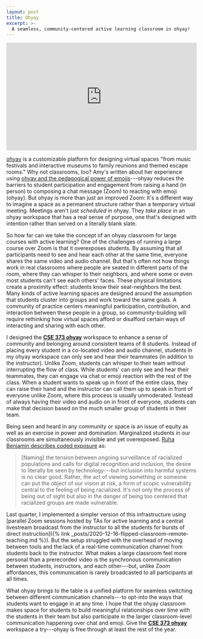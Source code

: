 ```yaml
---
layout: post
title: Ohyay
excerpt: >-
  A seamless, community-centered active learning classroom in ohyay!
---
```


<div style="position: relative; padding-bottom: 56.25%; height: 0;"><iframe src="https://www.loom.com/embed/4ee03866fdd1445e9d3a718d3dc673e6" frameborder="0" webkitallowfullscreen mozallowfullscreen allowfullscreen style="position: absolute; top: 0; left: 0; width: 100%; height: 100%;"></iframe></div>

[ohyay](https://ohyay.co/) is a customizable platform for designing virtual spaces "from music festivals and interactive museums to family reunions and themed escape rooms." Why not classrooms, too? Amy's written about her experience using [ohyay and the pedagogical power of emojis](https://medium.com/bits-and-behavior/ohyay-and-the-pedagogical-power-of-emojis-9570e606d2a0)---ohyay reduces the barriers to student participation and engagement from raising a hand (in person) to composing a chat message (Zoom) to reacting with emoji (ohyay). But ohyay is more than just an improved Zoom: it's a different way to imagine a space as a permanent structure rather than a temporary virtual meeting. Meetings aren't just *scheduled* in ohyay. They *take place* in an ohyay workspace that has a real sense of purpose, one that's designed with intention rather than served on a literally blank slate.

So how far can we take the concept of an ohyay classroom for large courses with active learning? One of the challenges of running a large course over Zoom is that it overexposes students. By assuming that all participants need to see and hear each other at the same time, everyone shares the same video and audio channel. But that's often not how things work in real classrooms where people are seated in different parts of the room, where they can whisper to their neighbors, and where some or even most students can't see each others' faces. These physical limitations create a proximity effect: students know their seat-neighbors the best. Many kinds of active learning spaces are designed around the assumption that students cluster into groups and work toward the same goals. A community of practice centers meaningful participation, contribution, and interaction between these people in a group, so community-building will require rethinking how virtual spaces afford or disafford certain ways of interacting and sharing with each other.

I designed the [**CSE 373 ohyay**](https://ohyay.co/gallery_item.html?itemId=ws_ChixQFAf) workspace to enhance a sense of community and belonging around consistent teams of 8 students. Instead of placing every student in a co-located video and audio channel, students in my ohyay workspace can only see and hear their teammates (in addition to the instructor). Unlike Zoom, students can whisper to their team without interrupting the flow of class. While students' can only see and hear their teammates, they can engage via chat or emoji reaction with the rest of the class. When a student wants to speak up in front of the entire class, they can raise their hand and the instructor can call them up to speak in front of everyone unlike Zoom, where this process is usually unmoderated. Instead of always having their video and audio on in front of everyone, students can make that decision based on the much smaller group of students in their team.

Being seen and heard in any community or space is an issue of equity as well as an exercise in power and domination. Marginalized students in our classrooms are simultaneously invisible and yet overexposed. [Ruha Benjamin describes coded exposure](https://youtu.be/kDcz44ifdQw?t=3152) as:

> [Naming] the tension between ongoing surveillance of racialized populations and calls for digital recognition and inclusion, the desire to literally be seen by technology---but inclusion into harmful systems is no clear good. Rather, the act of viewing something or someone can put the object of our vision at risk, a form of scopic vulnerability central to the feeling of being racialized. It's not only the process of being out of sight but also in the danger of being too centered that racialized groups are made vulnerable.

Last quarter, I implemented a simpler version of this infrastructure using [parallel Zoom sessions hosted by TAs for active learning and a central livestream broadcast from the instructor to all the students for bursts of direct instruction]({% link _posts/2020-12-16-flipped-classroom-remote-teaching.md %}). But the setup struggled with the overhead of moving between tools and the lack of a real-time communication channel from students back to the instructor. What makes a large classroom feel more personal than a prerecorded video is the synchronous communication between students, instructors, and each other---but, unlike Zoom affordances, this communication is rarely broadcasted to all participants at all times.

What ohyay brings to the table is a unified platform for seamless switching between different communication channels---to opt-into the ways that students want to engage in at any time. I hope that the ohyay classroom makes space for students to build meaningful relationships over time with the students in their team but also participate in the larger classroom-level communication happening over chat and emoji. Give the [**CSE 373 ohyay**](https://ohyay.co/gallery_item.html?itemId=ws_ChixQFAf) workspace a try---ohyay is free through at least the rest of the year.

